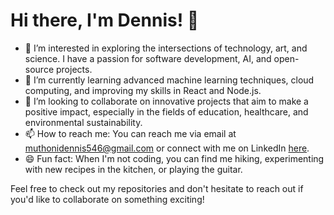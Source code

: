 # Hi there, I'm Dennis! 👋

- 👀 I’m interested in exploring the intersections of technology, art, and science. I have a passion for software development, AI, and open-source projects.
- 🌱 I’m currently learning advanced machine learning techniques, cloud computing, and improving my skills in React and Node.js.
- 💞️ I’m looking to collaborate on innovative projects that aim to make a positive impact, especially in the fields of education, healthcare, and environmental sustainability.
- 📫 How to reach me: You can reach me via email at muthonidennis546@gmail.com or connect with me on LinkedIn [here](https://).
- 😄 Fun fact: When I'm not coding, you can find me hiking, experimenting with new recipes in the kitchen, or playing the guitar.

Feel free to check out my repositories and don't hesitate to reach out if you'd like to collaborate on something exciting!

<!---
dennysis/dennysis is a ✨ special ✨ repository because its `README.md` (this file) appears on your GitHub profile.
You can click the Preview link to take a look at your changes.
--->

